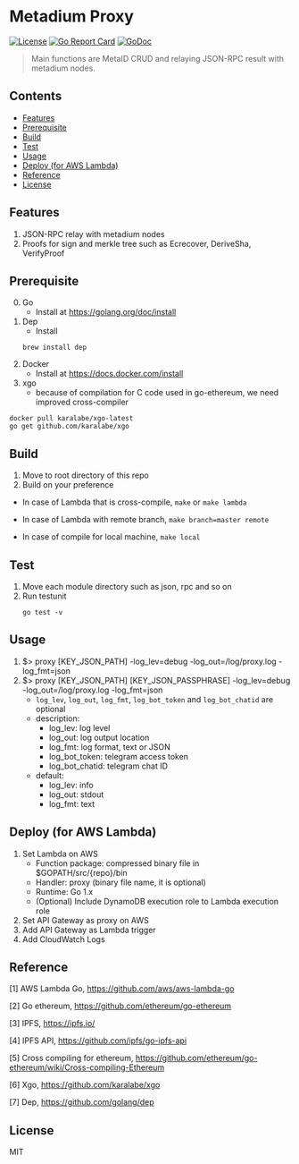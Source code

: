 # Metadium Proxy

[![License](http://img.shields.io/badge/license-MIT-blue.svg)](https://raw.githubusercontent.com/metadium/go-delegator/master/LICENSE)
[![Go Report Card](https://goreportcard.com/badge/github.com/metadium/go-delegator)](https://goreportcard.com/report/github.com/metadium/go-delegator)
[![GoDoc](https://godoc.org/github.com/metadium/go-delegator?status.svg)](https://godoc.org/github.com/metadium/go-delegator)

> Main functions are MetaID CRUD and relaying JSON-RPC result with metadium nodes.

## Contents

* [Features](#features)
* [Prerequisite](#prerequisite)
* [Build](#build)
* [Test](#test)
* [Usage](#usage)
* [Deploy (for AWS Lambda)](#deploy-for-aws-lambda)
* [Reference](#reference)
* [License](#license)

## Features

1. JSON-RPC relay with metadium nodes
2. Proofs for sign and merkle tree such as Ecrecover, DeriveSha, VerifyProof

## Prerequisite

0. Go
    - Install at https://golang.org/doc/install
1. Dep
    - Install
    ```
    brew install dep
    ```
2. Docker
    - Install at https://docs.docker.com/install
3. xgo
    - because of compilation for C code used in go-ethereum, we need improved cross-compiler
    
```shell
docker pull karalabe/xgo-latest
go get github.com/karalabe/xgo
```

## Build

1. Move to root directory of this repo
2. Build on your preference

  - In case of Lambda that is cross-compile,
`make` or `make lambda`

  - In case of Lambda with remote branch,
`make branch=master remote`

  - In case of compile for local machine,
`make local`

## Test

1. Move each module directory such as json, rpc and so on
2. Run testunit
    ```
    go test -v
    ```
    
## Usage

1. $> proxy [KEY_JSON_PATH] -log_lev=debug -log_out=/log/proxy.log -log_fmt=json
2. $> proxy [KEY_JSON_PATH] [KEY_JSON_PASSPHRASE] -log_lev=debug -log_out=/log/proxy.log -log_fmt=json
    - ```log_lev```, ```log_out```, ```log_fmt```, ```log_bot_token``` and ```log_bot_chatid``` are optional
    - description:
        * log_lev: log level
        * log_out: log output location
        * log_fmt: log format, text or JSON
        * log_bot_token: telegram access token
        * log_bot_chatid: telegram chat ID
    - default:
        * log_lev: info
        * log_out: stdout
        * log_fmt: text


## Deploy (for AWS Lambda)

1. Set Lambda on AWS
    - Function package: compressed binary file in $GOPATH/src/{repo}/bin
    - Handler: proxy (binary file name, it is optional)
    - Runtime: Go 1.x
    - (Optional) Include DynamoDB execution role to Lambda execution role
2. Set API Gateway as proxy on AWS
3. Add API Gateway as Lambda trigger
4. Add CloudWatch Logs

## Reference

[1] AWS Lambda Go, https://github.com/aws/aws-lambda-go

[2] Go ethereum, https://github.com/ethereum/go-ethereum

[3] IPFS, https://ipfs.io/

[4] IPFS API, https://github.com/ipfs/go-ipfs-api

[5] Cross compiling for ethereum, https://github.com/ethereum/go-ethereum/wiki/Cross-compiling-Ethereum

[6] Xgo, https://github.com/karalabe/xgo

[7] Dep, https://github.com/golang/dep

## License

MIT
